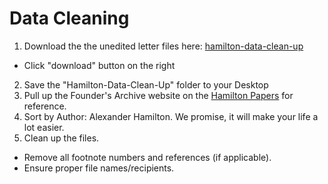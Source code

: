# Data Cleaning
1. Download the the unedited letter files here: [hamilton-data-clean-up](https://github.com/sduke/Collections-As-Data-Voyant/blob/master/Hamilton-Data-Clean-Up.zip)
* Click "download" button on the right
2. Save the "Hamilton-Data-Clean-Up" folder to your Desktop 
3. Pull up the Founder's Archive website on the [Hamilton Papers](https://founders.archives.gov/search/Project:%22Hamilton%20Papers%22) for reference.
4. Sort by Author: Alexander Hamilton. We promise, it will make your life a lot easier.
5. Clean up the files. 
* Remove all footnote numbers and references (if applicable). 
* Ensure proper file names/recipients.
